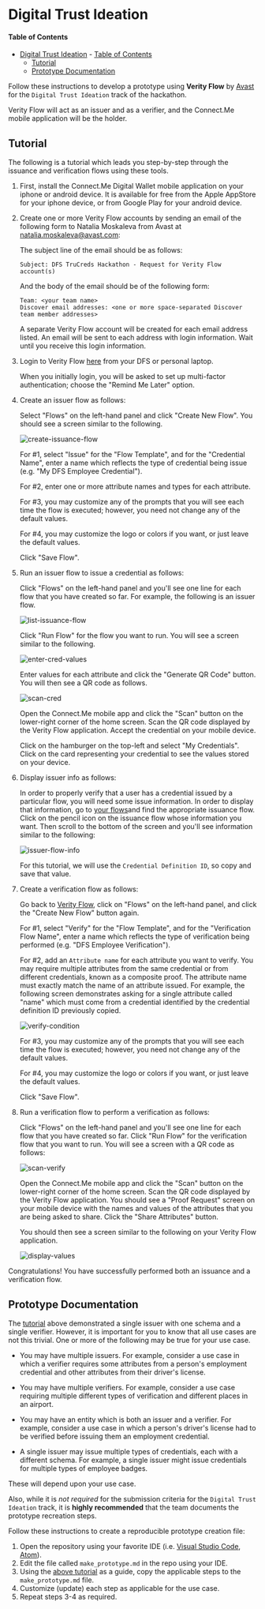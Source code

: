 # Digital Trust Ideation

#### Table of Contents
- [Digital Trust Ideation](#digital-trust-ideation) 
      - [Table of Contents](#table-of-contents)
  - [Tutorial](#tutorial)
  - [Prototype Documentation](#prototype-documentation)
  

Follow these instructions to develop a prototype using **Verity Flow** by [Avast](https://avast.com) for the ```Digital Trust Ideation``` track of the hackathon.

Verity Flow will act as an issuer and as a verifier, and the Connect.Me mobile application will be the holder.

## Tutorial

The following is a tutorial which leads you step-by-step through the issuance and verification flows using these tools.

1. First, install the Connect.Me Digital Wallet mobile application on your iphone or android device.  It is available for free from the Apple AppStore for your iphone device, or from Google Play for your android device.

2. Create one or more Verity Flow accounts by sending an email of the following form to Natalia Moskaleva from Avast at [natalia.moskaleva@avast.com](mailto:natalia.moskaleva@avast.com):

   The subject line of the email should be as follows:
   ```
   Subject: DFS TruCreds Hackathon - Request for Verity Flow account(s)
   ```

   And the body of the email should be of the following form:
   ```
   Team: <your team name>
   Discover email addresses: <one or more space-separated Discover team member addresses>
   ```

   A separate Verity Flow account will be created for each email address listed.
   An email will be sent to each address with login information.
   Wait until you receive this login information.

3. Login to Verity Flow [here](https://verity-flow.pps.evernym.com) from your DFS or personal laptop.

   When you initially login, you will be asked to set up multi-factor authentication; choose the "Remind Me Later" option.

4. Create an issuer flow as follows:

   Select "Flows" on the left-hand panel and click "Create New Flow".  You should see a screen similar to the following.

   ![create-issuance-flow](./images/create-issuance-flow.png)

   For #1, select "Issue" for the "Flow Template", and for the "Credential Name", enter a name which reflects the type of credential being issue (e.g. "My DFS Employee Credential").

   For #2, enter one or more attribute names and types for each attribute.

   For #3, you may customize any of the prompts that you will see each time the flow is executed; however, you need not change any of the default values.

   For #4, you may customize the logo or colors if you want, or just leave the default values.

   Click "Save Flow".

5. Run an issuer flow to issue a credential as follows:

   Click "Flows" on the left-hand panel and you'll see one line for each flow that you have created so far.  For example, the following is an issuer flow.

   ![list-issuance-flow](./images/list-issuance-flow.png)

   Click "Run Flow" for the flow you want to run.  You will see a screen similar to the following.

   ![enter-cred-values](./images/enter-cred-values.png)

   Enter values for each attribute and click the "Generate QR Code" button.  You will then see a QR code as follows.

   ![scan-cred](./images/scan-cred.png)

   Open the Connect.Me mobile app and click the "Scan" button on the lower-right corner of the home screen.  Scan the QR code displayed by the Verity Flow application.  Accept the credential on your mobile device.

   Click on the hamburger on the top-left and select "My Credentials".  Click on the card representing your credential to see the values stored on your device.

6. Display issuer info as follows:

   In order to properly verify that a user has a credential issued by a particular flow, you will need some issue information.  In order to display that information,
   go to [your flows](https://verity-flow.pps.evernym.com/flows)and find the appropriate issuance flow.  Click on the pencil icon on the issuance flow whose information you want.  Then scroll to the bottom of the screen and you'll see information similar to the following:

   ![issuer-flow-info](./images/issuer-flow-info.png)

   For this tutorial, we will use the `Credential Definition ID`, so copy and save that value.

7. Create a verification flow as follows:

   Go back to [Verity Flow](https://verity-flow.pps.evernym.com/flows), click on "Flows" on the left-hand panel, and click the "Create New Flow" button again.

   For #1, select "Verify" for the "Flow Template", and for the "Verification Flow Name", enter a name which reflects the type of verification being performed (e.g. "DFS Employee Verification").

   For #2, add an `Attribute name` for each attribute you want to verify.  You may require multiple attributes from the same credential or from different credentials, known as a composite proof.  The attribute name must exactly match the name of an attribute issued.  For example, the following screen demonstrates asking for a single attribute called "name" which must come from a credential identified by the credential definition ID previously copied.

   ![verify-condition](./images/verify-condition.png)

   For #3, you may customize any of the prompts that you will see each time the flow is executed; however, you need not change any of the default values.

   For #4, you may customize the logo or colors if you want, or just leave the default values.

   Click "Save Flow".

8. Run a verification flow to perform a verification as follows:

   Click "Flows" on the left-hand panel and you'll see one line for each flow that you have created so far.  Click "Run Flow" for the verification flow that you want to run.  You will see a screen with a QR code as follows:

   ![scan-verify](./images/scan-verify.png)
   
   Open the Connect.Me mobile app and click the "Scan" button on the lower-right corner of the home screen.  Scan the QR code displayed by the Verity Flow application.  You should see a "Proof Request" screen on your mobile device with the names and values of the attributes that you are being asked to share.  Click the "Share Attributes" button.

   You should then see a screen similar to the following on your Verity Flow application.

   ![display-values](./images/display-values.png)

Congratulations!  You have successfully performed both an issuance and a verification flow.

## Prototype Documentation

The [tutorial](#tutorial) above demonstrated a single issuer with one schema and a single verifier.  However, it is important for you to know that all use cases are not this trivial.  One or more of the following may be true for your use case.

* You may have multiple issuers.  For example, consider a use case in which a verifier requires some attributes from  a person's employment credential and other attributes from their driver's license.

* You may have multiple verifiers.  For example, consider a use case requiring multiple different types of verification and different places in an airport.

* You may have an entity which is both an issuer and a verifier.  For example, consider a use case in which a person's driver's license had to be verified before issuing them an employment credential.

* A single issuer may issue multiple types of credentials, each with a different schema.  For example, a single issuer might issue credentials for multiple types of employee badges.

These will depend upon your use case.

Also, while it is *not required* for the submission criteria for the ```Digital Trust Ideation``` track, it is **highly recommended** that the team documents the prototype recreation steps.

Follow these instructions to create a reproducible prototype creation file:

1. Open the repository using your favorite IDE (i.e. [Visual Studio Code][1], [Atom][2]).
2. Edit the file called `make_prototype.md` in the repo using your IDE. 
3. Using the [above tutorial](#tutorial) as a guide, copy the applicable steps to the `make_prototype.md` file.
4. Customize (update) each step as applicable for the use case.
5. Repeat steps 3-4 as required. 

[1]: https://code.visualstudio.com/
[2]: https://atom.io
